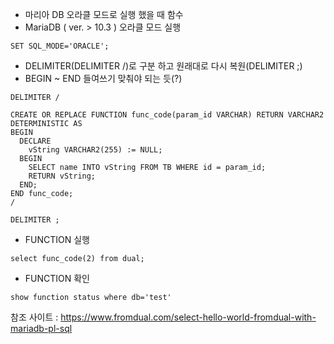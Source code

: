 
- 마리아 DB 오라클 모드로 실행 했을 때 함수 
- MariaDB ( ver. > 10.3 ) 오라클 모드 실행
```
SET SQL_MODE='ORACLE';
```

- DELIMITER(DELIMITER /)로 구분 하고 원래대로 다시 복원(DELIMITER ;)
- BEGIN ~ END 들여쓰기 맞춰야 되는 듯(?)
```
DELIMITER /

CREATE OR REPLACE FUNCTION func_code(param_id VARCHAR) RETURN VARCHAR2 DETERMINISTIC AS
BEGIN
  DECLARE
    vString VARCHAR2(255) := NULL;
  BEGIN
    SELECT name INTO vString FROM TB WHERE id = param_id;
    RETURN vString;
  END;
END func_code;
/

DELIMITER ;
```

- FUNCTION 실행
```
select func_code(2) from dual;
```

- FUNCTION 확인
```
show function status where db='test'
```

참조 사이트 : https://www.fromdual.com/select-hello-world-fromdual-with-mariadb-pl-sql
